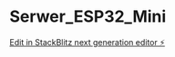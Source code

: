 # Serwer_ESP32_Mini

[Edit in StackBlitz next generation editor ⚡️](https://stackblitz.com/~/github.com/Marcin-esz/Serwer_ESP32_Mini)